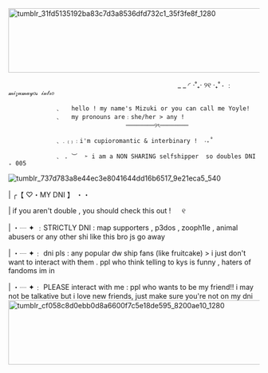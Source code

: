 
<img width="1280" height="129" alt="tumblr_31fd5135192ba83c7d3a8536dfd732c1_35f3fe8f_1280" src="https://github.com/user-attachments/assets/1e7e628d-1a2d-445f-9643-71d8957e3769" />


⠀ ⠀ ⠀ ⠀ ⠀ 　 　　　　 ⠀ ⠀ ⠀ ⠀ ⠀ ⠀ ⠀ ⠀ ⠀⠀ ⠀ ⠀ ⠀  ⠀_ _ ◜      ⋅˚₊‧ ୨୧ ‧₊˚ ⋅    ﹕  `   𝓂𝒾𝓏𝓊𝓂𝒶𝓎𝑜𝓈 𝒾𝓃𝓉𝓇𝑜   `

                 ﹑   hello ! my name's Mizuki or you can call me Yoyle!
                 ﹑   my pronouns are﹕she/her > any !  
           　　 ⠀ ⠀ ⠀　　 ⠀ ⠀ ⠀      ────────୨ৎ────────⠀

                 ﹑﹒₍₎﹕i'm cupioromantic & interbinary !  ‧₊˚  

                 ﹑ . ︶  ➣ i am a NON SHARING selfshipper  so doubles DNI ₊ 005
![tumblr_737d783a8e44ec3e8041644dd16b6517_9e21eca5_540](https://github.com/user-attachments/assets/1444c025-05a7-407e-9eed-a81da48ae11d)

 |      ╭【   ♡・MY DNI 】  ・・

| if you aren't double , you should check this out !   ୧

| ・┈ ✦ ﹕STRICTLY DNI : map supporters , p3dos , zooph1le , animal abusers or any other shi like this bro js go away

| ・┈ ✦﹕ dni pls : any popular dw ship fans (like fruitcake) > i just don't want to interact with them .  ppl who think telling to kys is funny , haters of fandoms im in


| ・┈ ✦﹕ PLEASE interact with me : ppl who wants to be my friend!! i may not be talkative but i love new friends, just make sure you're not on my dni
<img width="1280" height="129" alt="tumblr_cf058c8d0ebb0d8a6600f7c5e18de595_8200ae10_1280" src="https://github.com/user-attachments/assets/cc218355-5d8e-43b3-aedb-4efb84b5d851" />



